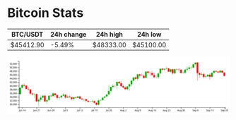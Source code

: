 # Bitcoin Stats

BTC/USDT|24h change|24h high|24h low|
|---|---|---|---|
|$45412.90|-5.49%|$48333.00|$45100.00|

<img src="./chart.svg">
